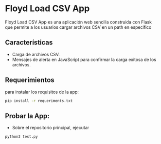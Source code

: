 # Floyd Load CSV App

Floyd Load CSV App es una aplicación web sencilla construida con Flask que permite a los usuarios cargar archivos CSV en un path en especifico

## Características

- Carga de archivos CSV.
- Mensajes de alerta en JavaScript para confirmar la carga exitosa de los archivos.

## Requerimientos
para instalar los requisitos de la app:
```bash
pip install -r requeriments.txt
```
## Probar la App:
- Sobre el repositorio principal, ejecutar
```bash
python3 test.py
```
